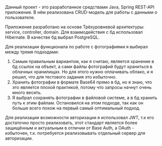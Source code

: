 Данный проект - это разработанное средствами Java, Spring REST-API приложение. В нём реализована CRUD-модель для работы с данными о пользователе.

Приложение разработано на основе Трёхуровневой архитектуры: service, controller, domain. Для взаимодействия с бд использовал Hibernate. В качестве бд выбрал PostgreSQL.

Для реализации функционала по работе с фотографиями я выбирал между тремя подходами:
1) Самым правильным вариантом, как я считаю, является хранение в бд ссылок на объект, а сами файлы фотографий будут храниться в облачных хранилищах. Но для этого нужно оплачивать облако, и я решил, что для тестового задания это избыточно.
2) Хранить фотографии в формате Base64 прямо в бд, но я знаю, что это является плохой практикой, потому что запросы начнут очень много весить.
3) Я выбрал сохранять фотографии в файловой системе, а в бд хранить путь к этим файлам. Остановился на этом подходе, так как он больше всего похож на первый самый оптимальный подход.

Для реализации возможности авторизации я использовал JWT, т.к его достаточно просто реализовать, этот стандарт является более защищённым и актуальным в отличии от Base Auth, а OAuth - избыточен, т.к. потребуется реализовывать отдельный сервер для авторизации.
